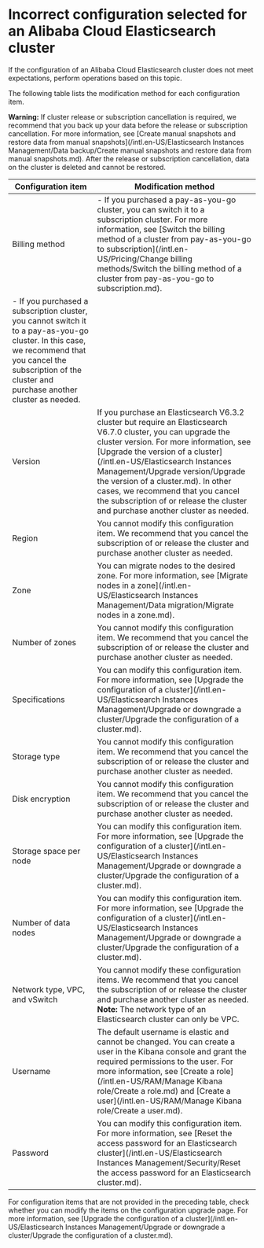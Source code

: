 # Incorrect configuration selected for an Alibaba Cloud Elasticsearch cluster

If the configuration of an Alibaba Cloud Elasticsearch cluster does not meet expectations, perform operations based on this topic.

The following table lists the modification method for each configuration item.

**Warning:** If cluster release or subscription cancellation is required, we recommend that you back up your data before the release or subscription cancellation. For more information, see [Create manual snapshots and restore data from manual snapshots](/intl.en-US/Elasticsearch Instances Management/Data backup/Create manual snapshots and restore data from manual snapshots.md). After the release or subscription cancellation, data on the cluster is deleted and cannot be restored.

|Configuration item|Modification method|
|------------------|-------------------|
|Billing method|-   If you purchased a pay-as-you-go cluster, you can switch it to a subscription cluster. For more information, see [Switch the billing method of a cluster from pay-as-you-go to subscription](/intl.en-US/Pricing/Change billing methods/Switch the billing method of a cluster from pay-as-you-go to subscription.md).
-   If you purchased a subscription cluster, you cannot switch it to a pay-as-you-go cluster. In this case, we recommend that you cancel the subscription of the cluster and purchase another cluster as needed. |
|Version|If you purchase an Elasticsearch V6.3.2 cluster but require an Elasticsearch V6.7.0 cluster, you can upgrade the cluster version. For more information, see [Upgrade the version of a cluster](/intl.en-US/Elasticsearch Instances Management/Upgrade version/Upgrade the version of a cluster.md). In other cases, we recommend that you cancel the subscription of or release the cluster and purchase another cluster as needed.|
|Region|You cannot modify this configuration item. We recommend that you cancel the subscription of or release the cluster and purchase another cluster as needed.|
|Zone|You can migrate nodes to the desired zone. For more information, see [Migrate nodes in a zone](/intl.en-US/Elasticsearch Instances Management/Data migration/Migrate nodes in a zone.md).|
|Number of zones|You cannot modify this configuration item. We recommend that you cancel the subscription of or release the cluster and purchase another cluster as needed.|
|Specifications|You can modify this configuration item. For more information, see [Upgrade the configuration of a cluster](/intl.en-US/Elasticsearch Instances Management/Upgrade or downgrade a cluster/Upgrade the configuration of a cluster.md).|
|Storage type|You cannot modify this configuration item. We recommend that you cancel the subscription of or release the cluster and purchase another cluster as needed.|
|Disk encryption|You cannot modify this configuration item. We recommend that you cancel the subscription of or release the cluster and purchase another cluster as needed.|
|Storage space per node|You can modify this configuration item. For more information, see [Upgrade the configuration of a cluster](/intl.en-US/Elasticsearch Instances Management/Upgrade or downgrade a cluster/Upgrade the configuration of a cluster.md).|
|Number of data nodes|You can modify this configuration item. For more information, see [Upgrade the configuration of a cluster](/intl.en-US/Elasticsearch Instances Management/Upgrade or downgrade a cluster/Upgrade the configuration of a cluster.md).|
|Network type, VPC, and vSwitch|You cannot modify these configuration items. We recommend that you cancel the subscription of or release the cluster and purchase another cluster as needed. **Note:** The network type of an Elasticsearch cluster can only be VPC. |
|Username|The default username is elastic and cannot be changed. You can create a user in the Kibana console and grant the required permissions to the user. For more information, see [Create a role](/intl.en-US/RAM/Manage Kibana role/Create a role.md) and [Create a user](/intl.en-US/RAM/Manage Kibana role/Create a user.md).|
|Password|You can modify this configuration item. For more information, see [Reset the access password for an Elasticsearch cluster](/intl.en-US/Elasticsearch Instances Management/Security/Reset the access password for an Elasticsearch cluster.md).|

For configuration items that are not provided in the preceding table, check whether you can modify the items on the configuration upgrade page. For more information, see [Upgrade the configuration of a cluster](/intl.en-US/Elasticsearch Instances Management/Upgrade or downgrade a cluster/Upgrade the configuration of a cluster.md).

